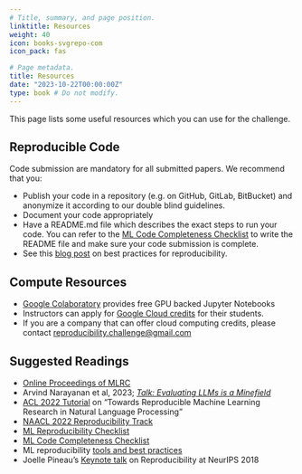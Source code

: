 ```yaml
---
# Title, summary, and page position.
linktitle: Resources
weight: 40
icon: books-svgrepo-com
icon_pack: fas

# Page metadata.
title: Resources
date: "2023-10-22T00:00:00Z"
type: book # Do not modify.
---
```


This page lists some useful resources which you can use for the challenge.

## Reproducible Code

Code submission are mandatory for all submitted papers. We recommend that you:

- Publish your code in a repository (e.g. on GitHub, GitLab, BitBucket) and
  anonymize it according to our double blind guidelines.
- Document your code appropriately
- Have a README.md file which describes the exact steps to run your code. You
  can refer to the
  [ML Code Completeness Checklist](https://github.com/paperswithcode/releasing-research-code)
  to write the README file and make sure your code submission is complete.
- See this
  [blog post](https://www.cs.mcgill.ca/~ksinha4/practices_for_reproducibility/)
  on best practices for reproducibility.

## Compute Resources

- [Google Colaboratory](https://colab.research.google.com/) provides free GPU
  backed Jupyter Notebooks
- Instructors can apply for
  [Google Cloud credits](https://cloud.google.com/edu/) for their students.
- If you are a company that can offer cloud computing credits, please contact
  [reproducibility.challenge@gmail.com](reproducibility.challenge@gmail.com)

## Suggested Readings

- [Online Proceedings of MLRC](/proceedings/)
- Arvind Narayanan et al, 2023;
  _[Talk: Evaluating LLMs is a Minefield](https://www.cs.princeton.edu/~arvindn/talks/evaluating_llms_minefield/)_
- [ACL 2022 Tutorial](https://acl-reproducibility-tutorial.github.io/) on
  “Towards Reproducible Machine Learning Research in Natural Language
  Processing”
- [NAACL 2022 Reproducibility Track](https://naacl2022-reproducibility-track.github.io/)
- [ML Reproducibility Checklist](https://www.cs.mcgill.ca/~jpineau/ReproducibilityChecklist.pdf)
- [ML Code Completeness Checklist](https://github.com/paperswithcode/releasing-research-code)
- ML reproducibility
  [tools and best practices](https://www.cs.mcgill.ca/~ksinha4/practices_for_reproducibility/)
- Joelle Pineau’s
  [Keynote talk](https://www.facebook.com/watch/live/?v=2120856364798049&ref=watch_permalink)
  on Reproducibility at NeurIPS 2018
